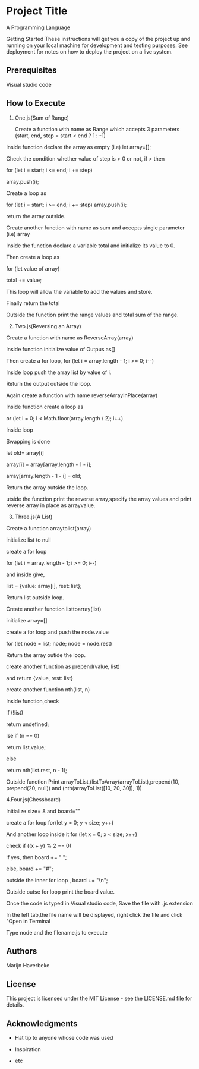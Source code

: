 # Project Title

A Programming Language

Getting Started These instructions will get you a copy of the project up and running on your local machine for development and testing purposes. See deployment for notes on how to deploy the project on a live system.

## Prerequisites

Visual studio code

## How to Execute

1.  One.js(Sum of Range)

     Create a function with name as Range which accepts 3 parameters (start, end, step = start < end ? 1 : -1) 
  
  Inside function declare the array as empty (i.e) let array=[];
  
  Check the condition whether value of step is > 0 or not, if > then 
  
  for (let i = start; i <= end; i += step) 
      
  array.push(i);
 
 Create a loop as
 
 for (let i = start; i >= end; i += step) array.push(i);
 
 return the array outside.
    
    
  Create another function with name as sum and accepts single parameter   (i.e) array
  
  Inside the function declare a variable total and initialize its value to 0.
  
  Then create a loop as 
  
  for (let value of array) 
      
  total += value;
  
  This loop will allow the variable to add the values and store.
     
  Finally return the total
     
  Outside the function print the range values and total sum of the range.
     
2. Two.js(Reversing an Array)

  Create a function with name as ReverseArray(array)
  
  Inside function initialize value of Outpus as[]
  
  Then create a for loop, for (let i = array.length - 1; i >= 0; i--)
  
  Inside loop push the array list by value of i.
  
  Return the output outside the loop.
  
  Again create a function with name reverseArrayInPlace(array)
  
  Inside function create a loop as
  
  or (let i = 0; i < Math.floor(array.length / 2); i++)
  
  Inside loop 
  
  Swapping is done
  
  let old= array[i]
  
  array[i] = array[array.length - 1 - i];
     
  array[array.length - 1 - i] = old;
  
  Return the array outside the loop.
  
  utside the function print the reverse array,specify the array values and print reverse array in place as arrayvalue.
  
3. Three.js(A List)

Create a function arraytolist(array)

initialize list to null

create a for loop

for (let i = array.length - 1; i >= 0; i--) 

and inside give,

list = {value: array[i], rest: list};

Return list outside loop.

Create another function listtoarray(list)

initialize array=[]

create a for loop and push the node.value

for (let node = list; node; node = node.rest) 

Return the array outide the loop.

create another function as prepend(value, list)

and return {value, rest: list}

create another function nth(list, n)

Inside function,check

if (!list) 

return undefined;

lse if (n == 0) 

return list.value;

else 

return nth(list.rest, n - 1);

Outside function Print arrayToList,(listToArray(arrayToList),prepend(10, prepend(20, null)) and (nth(arrayToList([10, 20, 30]), 1))

4.Four.js(Chessboard)

Initialize size= 8 and board=""

create a for loop for(let y = 0; y < size; y++)

And another loop inside it for (let x = 0; x < size; x++)

check if ((x + y) % 2 == 0)

if yes, then board += " ";

else, board += "#";

outside the inner for loop , board += "\n";

Outside outse for loop print the board value.

Once the code is typed in Visual studio code, Save the file with .js extension

In the left tab,the file name will be displayed, right click the file and click "Open in Terminal

Type node and the filename.js to execute

## Authors

Marijn Haverbeke

## License 

This project is licensed under the MIT License - see the LICENSE.md file for details.

## Acknowledgments 

* Hat tip to anyone whose code was used 

* Inspiration 

* etc
